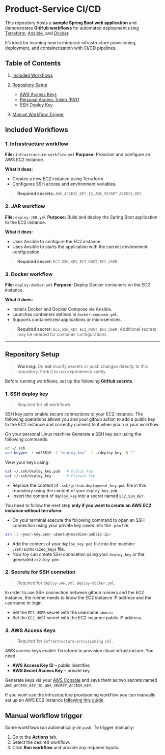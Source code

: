 # Product-Service CI/CD

This repository hosts a **sample Spring Boot web application** and demonstrates **GitHub workflows** for automated deployment using [Terraform](https://developer.hashicorp.com/terraform), [Ansible](https://docs.ansible.com/), and [Docker](https://www.docker.com/).

It’s ideal for learning how to integrate infrastructure provisioning, deployment, and containerization with CI/CD pipelines.

## Table of Contents

1. [Included Workflows](#included-workflows)
2. [Repository Setup](#repository-setup)

    * [AWS Access Keys](#1-aws-access-keys)
    * [Personal Access Token (PAT)](#2-personal-access-token-pat)
    * [SSH Deploy Key](#3-ssh-deploy-key)
3. [Manual Workflow Trigger](#manual-workflow-trigger)


## Included Workflows

### 1. Infrastructure workflow

**File:** `infrastructure-workflow.yml`
**Purpose:** Provision and configure an AWS EC2 instance.

**What it does:**

* Creates a new EC2 instance using Terraform.
* Configures SSH access and environment variables.

> **Required secrets:** `AWS_ACCESS_KEY_ID`, `AWS_SECRET_ACCESS_KEY`.

### 2. JAR workflow

**File:** `deploy-JAR.yml`
**Purpose:** Build and deploy the Spring Boot application to the EC2 instance.

**What it does:**

* Uses Ansible to configure the EC2 instance.
* Uses Ansible to starts the application with the correct environment configuration.

> **Required secret:** `EC2_SSH_KEY`, `EC2_HOST`, `EC2_USER`.

### 3. Docker workflow

**File:** `deploy-docker.yml`
**Purpose:** Deploy Docker containers on the EC2 instance.

**What it does:**

* Installs Docker and Docker Compose via Ansible.
* Launches containers defined in `docker-compose.yml`.
* Supports containerized applications or microservices.

> **Required secret:** `EC2_SSH_KEY`, `EC2_HOST`, `EC2_USER`. Additional secrets may be needed for container configurations.

---

## Repository Setup

> **Warning:** Do **not** modify secrets or push changes directly to this repository. Fork it to run experiments safely.

Before running workflows, set up the following **GitHub secrets**.

### 1. SSH deploy key

> Required for all workflows.

SSH key pairs enable secure connections to your EC2 instance. The following operations allows you and your github action to add a public key to the EC2 instance and correctly connect to it when you run your workflow.

On your personal Linux machine Generate a SSH key pair using the following commands:

```bash
cd ~/.ssh
ssh-keygen -t ed25519 -C "deploy_key" -f ./deploy_key -N ""
```

View your keys using:

```bash
cat ~/.ssh/deploy_key.pub   # Public key
cat ~/.ssh/deploy_key       # Private key
```

* Replace the content of `.ssh/github.deployment_key.pub` file in this repository using the content of your `deploy_key.pub`.
* Insert the content of `deploy_key` into a secret named `EC2_SSH_KEY`.

You need to follow the next step **only if you want to create an AWS EC2 instance without terraform**:

* On your terminal execute the following command to open an SSH connection using your private key saved into the `.pem` file:

```bash
ssh -i <your-key.pem> ubuntu@<machine-public-ip>
```

* Add the content of your `deploy_key.pub` file into the machine `.ssh/authorized_keys` file.
* Now toy can create SSH conncetion using your `deploy_key` or the generated `ec2-key.pem`.

### 2. Secrets for SSH connetion

> Required for `deploy-JAR.yml`, `deploy-docker.yml`.

In order to use SSH connection between github runners and the EC2 instance, the runner needs to know the EC2 instance IP address and the username to login.

* Set the `EC2_USER` secret with the username `ubuntu`
* Set the `EC2_HOST` secret with the EC2 instance public IP address.

### 3. AWS Access Keys

> Required for `infrastructure-provisioning.yml`.

AWS access keys enable Terraform to provision cloud infrastructure. You need:

* **AWS Access Key ID** – public identifier.
* **AWS Secret Access Key** – private key.

Generate keys via your [AWS Console](https://docs.aws.amazon.com/IAM/latest/UserGuide/id_root-user_manage_add-key.html) and save them as two secrets named `AWS_ACCESS_KEY_ID`, `AWS_SECRET_ACCESS_KEY`.

If you wont use the infrustructure provisioning workflow you can manually set up an AWS EC2 instance [following this guide](./infrastructure.md).

## Manual workflow trigger

Some workflows run automatically on `push`. To trigger manually:

1. Go to the **Actions** tab.
2. Select the desired workflow.
3. Click **Run workflow** and provide any required inputs.
